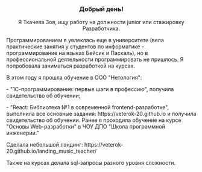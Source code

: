 <!-- ### Hi there 👋 -->

<!--
**Veterok-20/Veterok-20** is a ✨ _special_ ✨ repository because its `README.md` (this file) appears on your GitHub profile.

Here are some ideas to get you started:

- 🔭 I’m currently working on ...
- 🌱 I’m currently learning ...
- 👯 I’m looking to collaborate on ...
- 🤔 I’m looking for help with ...
- 💬 Ask me about ...
- 📫 How to reach me: ...
- 😄 Pronouns: ...
- ⚡ Fun fact: ...
-->
<!-- [![Typing SVG](https://readme-typing-svg.herokuapp.com?color=%2336BCF7&lines=Computer+science+student)](https://git.io/typing-svg) -->
<h3 align="center">Добрый день!</h3>
<p align="center">Я Ткачева Зоя, ищу работу на должности junior или стажировку Разработчика.</p>
<p>Программированием я увлеклась еще в университете (вела практические занятия у студентов по информатике - программирование на языках Бейсик и Паскаль),
но в профессиональной деятельности программировать не пришлось. Я попробовала заниматься разработкой на курсах.
</p>
<p>В этом году я прошла обучение в ООО "Нетология":</p>
 <p>- "1С-программирование: первые шаги в профессию", получила свидетельство об обучении;</p> 
 <p>- "React: Библиотека №1 в современной frontend-разработке", выполнила все основные задания:  
 https://veterok-20.github.io и получила свидетельство об обучении. Ранее я проходила обучение на курсе 
"Основы Web-разработки" в ЧОУ ДПО "Школа программной инженерии."</p>
<p>Сделала небольшой лэндинг: https://veterok-20.github.io/landing_music_teacher/</p>
<p>Также на курсах делала sql-запросы разного уровня сложности. </p>

